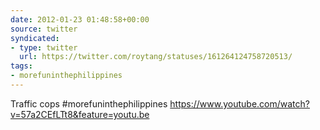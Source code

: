 ```yaml
---
date: 2012-01-23 01:48:58+00:00
source: twitter
syndicated:
- type: twitter
  url: https://twitter.com/roytang/statuses/161264124758720513/
tags:
- morefuninthephilippines
---
```


Traffic cops #morefuninthephilippines https://www.youtube.com/watch?v=57a2CEfLTt8&feature=youtu.be